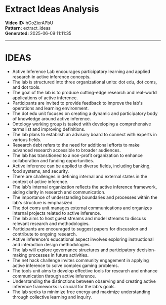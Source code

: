 # Extract Ideas Analysis

**Video ID:** hGoZierAPbU  
**Pattern:** extract_ideas  
**Generated:** 2025-06-09 11:11:35  

---

# IDEAS

- Active Inference Lab encourages participatory learning and applied research in active inference concepts.
- The lab is structured into three organizational units: dot edu, dot coms, and dot tools.
- The goal of the lab is to produce cutting-edge research and real-world applications of active inference.
- Participants are invited to provide feedback to improve the lab's operations and learning environment.
- The dot edu unit focuses on creating a dynamic and participatory body of knowledge around active inference.
- Ontology working group is tasked with developing a comprehensive terms list and improving definitions.
- The lab plans to establish an advisory board to connect with experts in various fields.
- Research debt refers to the need for additional efforts to make advanced research accessible to broader audiences.
- The lab has transitioned to a non-profit organization to enhance collaboration and funding opportunities.
- Active inference can be applied to diverse fields, including banking, food systems, and security.
- There are challenges in defining internal and external states in the context of active inference.
- The lab's internal organization reflects the active inference framework, aiding clarity in research and communication.
- The importance of understanding boundaries and processes within the lab's structure is emphasized.
- The dot coms unit manages external communications and organizes internal projects related to active inference.
- The lab aims to host guest streams and model streams to discuss relevant research and methodologies.
- Participants are encouraged to suggest papers for discussion and contribute to ongoing research.
- Active inference's educational aspect involves exploring instructional and interaction design methodologies.
- The lab will explore governance structures and participatory decision-making processes in future activities.
- The net hack challenge invites community engagement in applying active inference to solve complex gaming problems.
- The tools unit aims to develop effective tools for research and enhance communication through active inference.
- Understanding the distinctions between observing and creating active inference frameworks is crucial for the lab's goals.
- The lab seeks to minimize free energy and maximize understanding through collective learning and inquiry.
